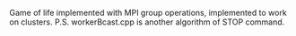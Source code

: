 Game of life implemented with MPI group operations, implemented to work on clusters.
P.S. workerBcast.cpp is another algorithm of STOP command.
